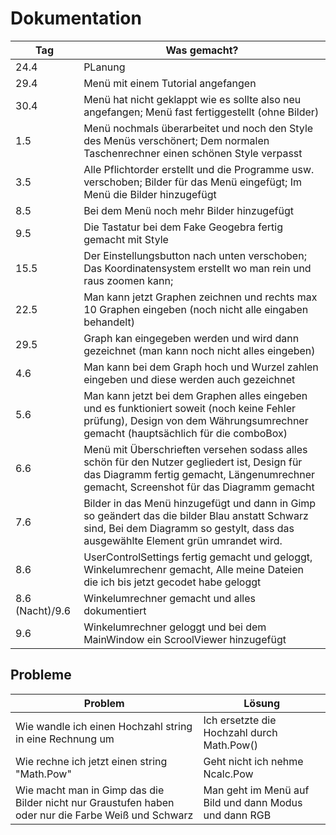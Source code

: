 # Dokumentation
| Tag  | Was gemacht?                                                                                                                  |
| ---- | ----------------------------------------------------------------------------------------------------------------------------- |
| 24.4 | PLanung                                                                                                                       |
| 29.4 | Menü mit einem Tutorial angefangen                                                                                            |
| 30.4 | Menü hat nicht geklappt wie es sollte also neu angefangen; Menü fast fertiggestellt (ohne Bilder)                             |
| 1.5  | Menü nochmals überarbeitet und noch den Style des Menüs verschönert; Dem normalen Taschenrechner einen schönen Style verpasst |
| 3.5  | Alle Pflichtorder erstellt und die Programme usw. verschoben; Bilder für das Menü eingefügt; Im Menü die Bilder hinzugefügt   |
| 8.5  | Bei dem Menü noch mehr Bilder hinzugefügt                                                                                     |
| 9.5  | Die Tastatur bei dem Fake Geogebra fertig gemacht mit Style                                                                   |
| 15.5 | Der Einstellungsbutton nach unten verschoben; Das Koordinatensystem erstellt wo man rein und raus zoomen kann;                |
| 22.5 | Man kann jetzt Graphen zeichnen und rechts max 10 Graphen eingeben (noch nicht alle eingaben behandelt)                       |
| 29.5 | Graph kan eingegeben werden und wird dann gezeichnet (man kann noch nicht alles eingeben)                                     |
| 4.6  | Man kann bei dem Graph hoch und Wurzel zahlen eingeben und diese werden auch gezeichnet                                       |
| 5.6  | Man kann jetzt bei dem Graphen alles eingeben und es funktioniert soweit (noch keine Fehler prüfung), Design von dem Währungsumrechner gemacht (hauptsächlich für die comboBox) |
| 6.6  | Menü mit Überschrieften versehen sodass alles schön für den Nutzer gegliedert ist, Design für das Diagramm fertig gemacht, Längenumrechner gemacht, Screenshot für das Diagramm gemacht|
| 7.6  | Bilder in das Menü hinzugefügt und dann in Gimp so geändert das die bilder Blau anstatt Schwarz sind, Bei dem Diagramm so gestylt, dass das ausgewählte Element grün umrandet wird. |
| 8.6  | UserControlSettings fertig gemacht und geloggt, Winkelumrechenr gemacht, Alle meine Dateien die ich bis jetzt gecodet habe geloggt|
| 8.6 (Nacht)/9.6 | Winkelumrechner gemacht und alles dokumentiert |
| 9.6 | Winkelumrechner geloggt und bei dem MainWindow ein ScroolViewer hinzugefügt |


## Probleme
| Problem | Lösung |
| ---- | ----------------------------------------------------------------------------------------------------------------------------- |
| Wie wandle ich einen Hochzahl string in eine Rechnung um | Ich ersetzte die Hochzahl durch Math.Pow() |
| Wie rechne ich jetzt einen string "Math.Pow" | Geht nicht ich nehme Ncalc.Pow |
| Wie macht man in Gimp das die Bilder nicht nur Graustufen haben oder nur die Farbe Weiß und Schwarz | Man geht im Menü auf Bild und dann Modus und dann RGB |
